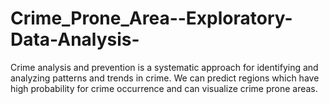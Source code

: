 # Crime_Prone_Area--Exploratory-Data-Analysis-
Crime analysis and prevention is a systematic approach for identifying and analyzing patterns and trends in crime. We can predict regions which have high probability for crime occurrence and can visualize crime prone areas.

